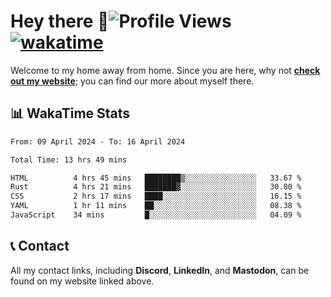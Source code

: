# Hey there :wave:![Profile Views](https://komarev.com/ghpvc/?username=skifli) [![wakatime](https://wakatime.com/badge/user/b4317b02-0c6d-457b-82a4-a448b8a8d1df.svg)](https://wakatime.com/@b4317b02-0c6d-457b-82a4-a448b8a8d1df)

Welcome to my home away from home. Since you are here, why not [**check out my website**](https://skifli.github.io); you can find our more about myself there.

## 📊 WakaTime Stats

<!--START_SECTION:waka-->

```txt
From: 09 April 2024 - To: 16 April 2024

Total Time: 13 hrs 49 mins

HTML          4 hrs 45 mins   ████████▒░░░░░░░░░░░░░░░░   33.67 %
Rust          4 hrs 21 mins   ███████▓░░░░░░░░░░░░░░░░░   30.80 %
CSS           2 hrs 17 mins   ████░░░░░░░░░░░░░░░░░░░░░   16.15 %
YAML          1 hr 11 mins    ██░░░░░░░░░░░░░░░░░░░░░░░   08.38 %
JavaScript    34 mins         █░░░░░░░░░░░░░░░░░░░░░░░░   04.09 %
```

<!--END_SECTION:waka-->

## 📞 Contact

All my contact links, including **Discord**, **LinkedIn**, and **Mastodon**, can be found on my website linked above.

